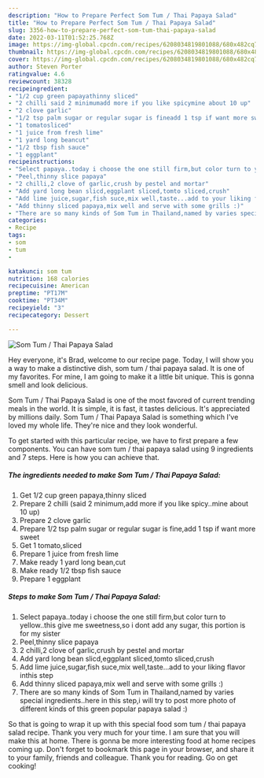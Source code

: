 ```yaml
---
description: "How to Prepare Perfect Som Tum / Thai Papaya Salad"
title: "How to Prepare Perfect Som Tum / Thai Papaya Salad"
slug: 3356-how-to-prepare-perfect-som-tum-thai-papaya-salad
date: 2022-03-11T01:52:25.768Z
image: https://img-global.cpcdn.com/recipes/6208034819801088/680x482cq70/som-tum-thai-papaya-salad-recipe-main-photo.jpg
thumbnail: https://img-global.cpcdn.com/recipes/6208034819801088/680x482cq70/som-tum-thai-papaya-salad-recipe-main-photo.jpg
cover: https://img-global.cpcdn.com/recipes/6208034819801088/680x482cq70/som-tum-thai-papaya-salad-recipe-main-photo.jpg
author: Steven Porter
ratingvalue: 4.6
reviewcount: 38328
recipeingredient:
- "1/2 cup green papayathinny sliced"
- "2 chilli said 2 minimumadd more if you like spicymine about 10 up"
- "2 clove garlic"
- "1/2 tsp palm sugar or regular sugar is fineadd 1 tsp if want more sweet"
- "1 tomatosliced"
- "1 juice from fresh lime"
- "1 yard long beancut"
- "1/2 tbsp fish sauce"
- "1 eggplant"
recipeinstructions:
- "Select papaya..today i choose the one still firm,but color turn to yellow..this give me sweetness,so i dont add any sugar, this portion is for my sister"
- "Peel,thinny slice papaya"
- "2 chilli,2 clove of garlic,crush by pestel and mortar"
- "Add yard long bean slicd,eggplant sliced,tomto sliced,crush"
- "Add lime juice,sugar,fish suce,mix well,taste...add to your liking flavor inthis step"
- "Add thinny sliced papaya,mix well and serve with some grills :)"
- "There are so many kinds of Som Tum in Thailand,named by varies special ingredients..here in this step,i will try to post more photo of different kinds of this green popular papaya salad :)"
categories:
- Recipe
tags:
- som
- tum
- 

katakunci: som tum  
nutrition: 168 calories
recipecuisine: American
preptime: "PT17M"
cooktime: "PT34M"
recipeyield: "3"
recipecategory: Dessert

---
```



![Som Tum / Thai Papaya Salad](https://img-global.cpcdn.com/recipes/6208034819801088/680x482cq70/som-tum-thai-papaya-salad-recipe-main-photo.jpg)

Hey everyone, it's Brad, welcome to our recipe page. Today, I will show you a way to make a distinctive dish, som tum / thai papaya salad. It is one of my favorites. For mine, I am going to make it a little bit unique. This is gonna smell and look delicious.

Som Tum / Thai Papaya Salad is one of the most favored of current trending meals in the world. It is simple, it is fast, it tastes delicious. It's appreciated by millions daily. Som Tum / Thai Papaya Salad is something which I've loved my whole life. They're nice and they look wonderful.




To get started with this particular recipe, we have to first prepare a few components. You can have som tum / thai papaya salad using 9 ingredients and 7 steps. Here is how you can achieve that.

<!--inarticleads1-->

##### The ingredients needed to make Som Tum / Thai Papaya Salad:

1. Get 1/2 cup green papaya,thinny sliced
1. Prepare 2 chilli (said 2 minimum,add more if you like spicy..mine about 10 up)
1. Prepare 2 clove garlic
1. Prepare 1/2 tsp palm sugar or regular sugar is fine,add 1 tsp if want more sweet
1. Get 1 tomato,sliced
1. Prepare 1 juice from fresh lime
1. Make ready 1 yard long bean,cut
1. Make ready 1/2 tbsp fish sauce
1. Prepare 1 eggplant




<!--inarticleads2-->

##### Steps to make Som Tum / Thai Papaya Salad:

1. Select papaya..today i choose the one still firm,but color turn to yellow..this give me sweetness,so i dont add any sugar, this portion is for my sister
1. Peel,thinny slice papaya
1. 2 chilli,2 clove of garlic,crush by pestel and mortar
1. Add yard long bean slicd,eggplant sliced,tomto sliced,crush
1. Add lime juice,sugar,fish suce,mix well,taste...add to your liking flavor inthis step
1. Add thinny sliced papaya,mix well and serve with some grills :)
1. There are so many kinds of Som Tum in Thailand,named by varies special ingredients..here in this step,i will try to post more photo of different kinds of this green popular papaya salad :)




So that is going to wrap it up with this special food som tum / thai papaya salad recipe. Thank you very much for your time. I am sure that you will make this at home. There is gonna be more interesting food at home recipes coming up. Don't forget to bookmark this page in your browser, and share it to your family, friends and colleague. Thank you for reading. Go on get cooking!
